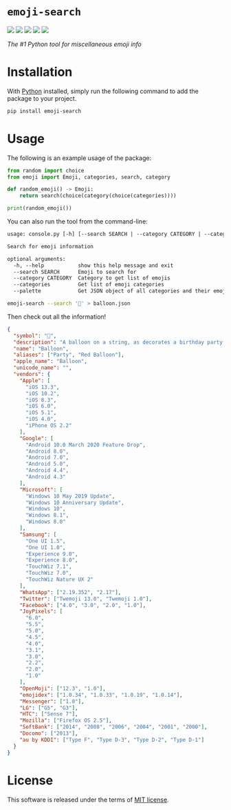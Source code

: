 # `emoji-search`


[![](https://img.shields.io/pypi/v/emoji-search.svg?style=flat)](https://pypi.org/pypi/emoji-search/)
[![](https://img.shields.io/pypi/dw/emoji-search.svg?style=flat)](https://pypi.org/pypi/emoji-search/)
[![](https://img.shields.io/pypi/pyversions/emoji-search.svg?style=flat)](https://pypi.org/pypi/emoji-search/)
[![](https://img.shields.io/pypi/format/emoji-search.svg?style=flat)](https://pypi.org/pypi/emoji-search/)
[![](https://img.shields.io/pypi/l/emoji-search.svg?style=flat)](https://github.com/dawsonbooth/emoji-search/blob/master/LICENSE)


*The #1 Python tool for miscellaneous emoji info*


# Installation

With [Python](https://www.python.org/downloads/) installed, simply run the following command to add the package to your project.

```bash
pip install emoji-search
```

# Usage

The following is an example usage of the package:

```python
from random import choice
from emoji import Emoji, categories, search, category

def random_emoji() -> Emoji:
    return search(choice(category(choice(categories))))

print(random_emoji())
```

You can also run the tool from the command-line:

```txt
usage: console.py [-h] [--search SEARCH | --category CATEGORY | --categories | --palette]

Search for emoji information

optional arguments:
  -h, --help           show this help message and exit
  --search SEARCH      Emoji to search for
  --category CATEGORY  Category to get list of emojis
  --categories         Get list of emoji categories
  --palette            Get JSON object of all categories and their emojis
```

```bash
emoji-search --search '🎈' > balloon.json
```
Then check out all the information!

```json
{
  "symbol": "🎈",
  "description": "A balloon on a string, as decorates a birthday party. Generally depicted in red, though WhatsApp’s is pink and Google’s orangish-red.\nCommonly used to convey congratulations and celebration, especially when wishing someone a happy birthday.\nMicrosoft and Samsung's balloons were previously blue; SoftBank's was shown floating in the sky.\n\nBalloon was approved as part of Unicode 6.0 in 2010\nand added to Emoji 1.0 in 2015.\n",
  "name": "Balloon",
  "aliases": ["Party", "Red Balloon"],
  "apple_name": "Balloon",
  "unicode_name": "",
  "vendors": {
    "Apple": [
      "iOS 13.3",
      "iOS 10.2",
      "iOS 8.3",
      "iOS 6.0",
      "iOS 5.1",
      "iOS 4.0",
      "iPhone OS 2.2"
    ],
    "Google": [
      "Android 10.0 March 2020 Feature Drop",
      "Android 8.0",
      "Android 7.0",
      "Android 5.0",
      "Android 4.4",
      "Android 4.3"
    ],
    "Microsoft": [
      "Windows 10 May 2019 Update",
      "Windows 10 Anniversary Update",
      "Windows 10",
      "Windows 8.1",
      "Windows 8.0"
    ],
    "Samsung": [
      "One UI 1.5",
      "One UI 1.0",
      "Experience 9.0",
      "Experience 8.0",
      "TouchWiz 7.1",
      "TouchWiz 7.0",
      "TouchWiz Nature UX 2"
    ],
    "WhatsApp": ["2.19.352", "2.17"],
    "Twitter": ["Twemoji 13.0", "Twemoji 1.0"],
    "Facebook": ["4.0", "3.0", "2.0", "1.0"],
    "JoyPixels": [
      "6.0",
      "5.5",
      "5.0",
      "4.5",
      "4.0",
      "3.1",
      "3.0",
      "2.2",
      "2.0",
      "1.0"
    ],
    "OpenMoji": ["12.3", "1.0"],
    "emojidex": ["1.0.34", "1.0.33", "1.0.19", "1.0.14"],
    "Messenger": ["1.0"],
    "LG": ["G5", "G3"],
    "HTC": ["Sense 7"],
    "Mozilla": ["Firefox OS 2.5"],
    "SoftBank": ["2014", "2008", "2006", "2004", "2001", "2000"],
    "Docomo": ["2013"],
    "au by KDDI": ["Type F", "Type D-3", "Type D-2", "Type D-1"]
  }
}
```

# License

This software is released under the terms of [MIT license](LICENSE).
